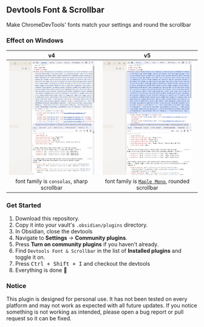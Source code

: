 ## Devtools Font & Scrollbar

Make ChromeDevTools' fonts match your settings and round the scrollbar

### Effect on Windows

|                           v4                           |                           v5                            |
| :----------------------------------------------------: | :-----------------------------------------------------: |
| <img src="./img/before.webp" height="300" alt="before"> | <img src="./img/after.webp" height="300" alt="after"> |
|     font family is `consolas`, sharp scrollbar      |             font family is [`Maple Mono`](https://github.com/subframe7536/maple-font), rounded scrollbar             |

### Get Started

1. Download this repository.
2. Copy it into your vault's `.obsidian/plugins` directory.
3. In Obsidian, close the devtools
4. Navigate to **Settings** → **Community plugins**.
5. Press **Turn on community plugins** if you haven't already.
6. Find `Devtools Font & Scrollbar` in the list of **Installed plugins** and toggle it on.
7. Press <kbd>Ctrl + Shift + I</kbd> and checkout the devtools
8. Everything is done 🎉

### Notice

This plugin is designed for personal use. It has not been tested on every platform and may not work as expected with all future updates. If you notice something is not working as intended, please open a bug report or pull request so it can be fixed.